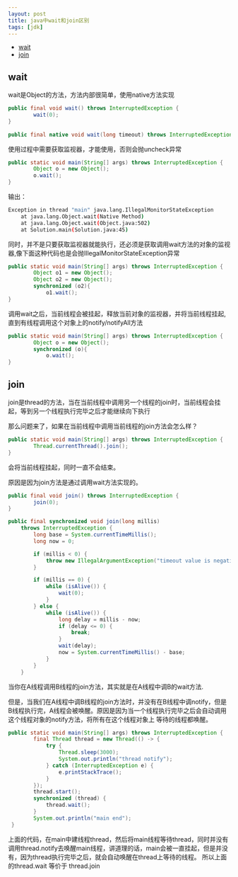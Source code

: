 ```yaml
---
layout: post
title: java中wait和join区别
tags: [jdk]
---
```


- [wait](#wait)
- [join](#join)

## wait

wait是Object的方法，方法内部很简单，使用native方法实现

```java
public final void wait() throws InterruptedException {
        wait(0);
}
    
public final native void wait(long timeout) throws InterruptedException;
```

使用过程中需要获取监视器，才能使用，否则会抛uncheck异常
```java
public static void main(String[] args) throws InterruptedException {
        Object o = new Object();
        o.wait();
}
```
输出：
```bash
Exception in thread "main" java.lang.IllegalMonitorStateException
   	at java.lang.Object.wait(Native Method)
   	at java.lang.Object.wait(Object.java:502)
   	at Solution.main(Solution.java:45)
```
同时，并不是只要获取监视器就能执行，还必须是获取调用wait方法的对象的监视器,像下面这种代码也是会抛IllegalMonitorStateException异常
```java
public static void main(String[] args) throws InterruptedException {
        Object o1 = new Object();
        Object o2 = new Object();
        synchronized (o2){
            o1.wait();
}
```

调用wait之后，当前线程会被挂起，释放当前对象的监视器，并将当前线程挂起,直到有线程调用这个对象上的notify/notifyAll方法
```java
public static void main(String[] args) throws InterruptedException {
        Object o = new Object();
        synchronized (o){
            o.wait();
}
```

## join
join是thread的方法，当在当前线程中调用另一个线程的join时，当前线程会挂起，等到另一个线程执行完毕之后才能继续向下执行

那么问题来了，如果在当前线程中调用当前线程的join方法会怎么样？
```java
public static void main(String[] args) throws InterruptedException {
        Thread.currentThread().join();
}
```
会将当前线程挂起，同时一直不会结束。

原因是因为join方法是通过调用wait方法实现的。
```java
public final void join() throws InterruptedException {
        join(0);
}

public final synchronized void join(long millis)
    throws InterruptedException {
        long base = System.currentTimeMillis();
        long now = 0;

        if (millis < 0) {
            throw new IllegalArgumentException("timeout value is negative");
        }

        if (millis == 0) {
            while (isAlive()) {
                wait(0);
            }
        } else {
            while (isAlive()) {
                long delay = millis - now;
                if (delay <= 0) {
                    break;
                }
                wait(delay);
                now = System.currentTimeMillis() - base;
            }
        }
    }
```
当你在A线程调用B线程的join方法，其实就是在A线程中调B的wait方法.

但是，当我们在A线程中调B线程的join方法时，并没有在B线程中调notify，但是B线程执行完，A线程会被唤醒。原因是因为当一个线程执行完毕之后会自动调用这个线程对象的notify方法，将所有在这个线程对象上
等待的线程都唤醒。

```java
public static void main(String[] args) throws InterruptedException {
        final Thread thread = new Thread(() -> {
            try {
                Thread.sleep(3000);
                System.out.println("thread notify");
            } catch (InterruptedException e) {
                e.printStackTrace();
            }
        });
        thread.start();
        synchronized (thread) {
            thread.wait();
        }
        System.out.println("main end");
 }
```
上面的代码，在main中建线程thread，然后将main线程等待thread，同时并没有调用thread.notify去唤醒main线程，讲道理的话，main会被一直挂起，但是并没有，因为thread执行完毕之后，就会自动唤醒在thread上等待的线程。
所以上面的thread.wait 等价于 thread.join